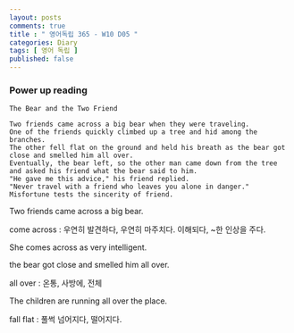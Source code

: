 ```yaml
---
layout: posts
comments: true
title : " 영어독립 365 - W10 D05 "
categories: Diary
tags: [ 영어 독립 ]
published: false
---
```


### Power up reading

```
The Bear and the Two Friend

Two friends came across a big bear when they were traveling.
One of the friends quickly climbed up a tree and hid among the branches.
The other fell flat on the ground and held his breath as the bear got close and smelled him all over.
Eventually, the bear left, so the other man came down from the tree and asked his friend what the bear said to him.
"He gave me this advice," his friend replied.
"Never travel with a friend who leaves you alone in danger."
Misfortune tests the sincerity of friend.
```

Two friends came across a big bear.

come across
 : 우연히 발견하다, 우연히 마주치다.
   이해되다, ~한 인상을 주다.

She comes across as very intelligent.

the bear got close and smelled him all over.

all over
 : 온통, 사방에, 전체

The children are running all over the place.

fall flat
 : 풀썩 넘어지다, 떨어지다.

